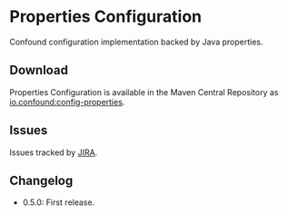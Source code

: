 # Properties Configuration

Confound configuration implementation backed by Java properties.

## Download

Properties Configuration is available in the Maven Central Repository as [io.confound:config-properties](https://search.maven.org/search?q=g:io.confound%20and%20a:config-properties).

## Issues

Issues tracked by [JIRA](https://globalmentor.atlassian.net/projects/CONFOUND).

## Changelog

- 0.5.0: First release.
